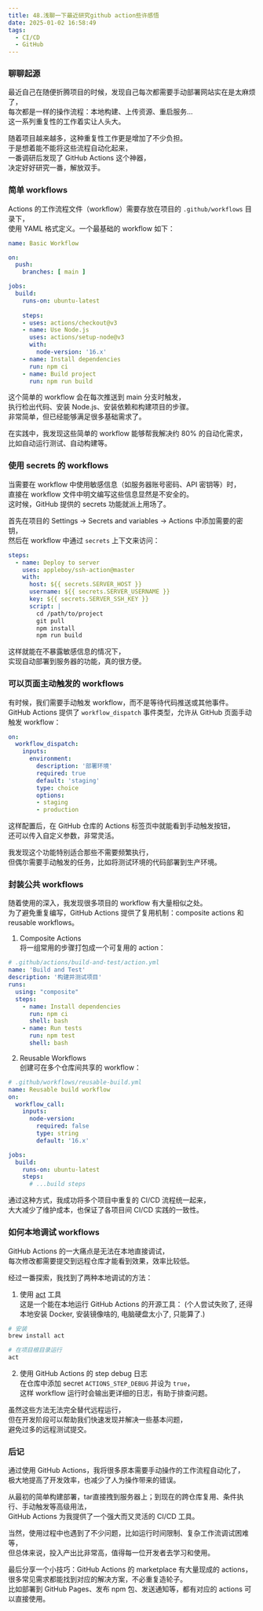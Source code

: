 ```yaml
---
title: 48.浅聊一下最近研究github action些许感悟
date: 2025-01-02 16:58:49
tags:
  - CI/CD
  - GitHub
---
```


### 聊聊起源

最近自己在随便折腾项目的时候，发现自己每次都需要手动部署网站实在是太麻烦了，  
每次都是一样的操作流程：本地构建、上传资源、重启服务...  
这一系列重复性的工作着实让人头大。

随着项目越来越多，这种重复性工作更是增加了不少负担。  
于是想着能不能将这些流程自动化起来，  
一番调研后发现了 GitHub Actions 这个神器，  
决定好好研究一番，解放双手。

<!-- more -->

### 简单 workflows

Actions 的工作流程文件（workflow）需要存放在项目的 `.github/workflows` 目录下，  
使用 YAML 格式定义。一个最基础的 workflow 如下：

```yaml
name: Basic Workflow

on:
  push:
    branches: [ main ]

jobs:
  build:
    runs-on: ubuntu-latest
    
    steps:
    - uses: actions/checkout@v3
    - name: Use Node.js
      uses: actions/setup-node@v3
      with:
        node-version: '16.x'
    - name: Install dependencies
      run: npm ci
    - name: Build project
      run: npm run build
```

这个简单的 workflow 会在每次推送到 main 分支时触发，  
执行检出代码、安装 Node.js、安装依赖和构建项目的步骤。  
非常简单，但已经能够满足很多基础需求了。

在实践中，我发现这些简单的 workflow 能够帮我解决约 80% 的自动化需求，  
比如自动运行测试、自动构建等。

### 使用 secrets 的 workflows

当需要在 workflow 中使用敏感信息（如服务器账号密码、API 密钥等）时，  
直接在 workflow 文件中明文编写这些信息显然是不安全的。  
这时候，GitHub 提供的 secrets 功能就派上用场了。

首先在项目的 Settings -> Secrets and variables -> Actions 中添加需要的密钥，  
然后在 workflow 中通过 `secrets` 上下文来访问：

```yaml
steps:
  - name: Deploy to server
    uses: appleboy/ssh-action@master
    with:
      host: ${{ secrets.SERVER_HOST }}
      username: ${{ secrets.SERVER_USERNAME }}
      key: ${{ secrets.SERVER_SSH_KEY }}
      script: |
        cd /path/to/project
        git pull
        npm install
        npm run build
```

这样就能在不暴露敏感信息的情况下，  
实现自动部署到服务器的功能，真的很方便。

### 可以页面主动触发的 workflows

有时候，我们需要手动触发 workflow，而不是等待代码推送或其他事件。  
GitHub Actions 提供了 `workflow_dispatch` 事件类型，允许从 GitHub 页面手动触发 workflow：

```yaml
on:
  workflow_dispatch:
    inputs:
      environment:
        description: '部署环境'
        required: true
        default: 'staging'
        type: choice
        options:
        - staging
        - production
```

这样配置后，在 GitHub 仓库的 Actions 标签页中就能看到手动触发按钮，  
还可以传入自定义参数，非常灵活。

我发现这个功能特别适合那些不需要频繁执行，  
但偶尔需要手动触发的任务，比如将测试环境的代码部署到生产环境。

### 封装公共 workflows

随着使用的深入，我发现很多项目的 workflow 有大量相似之处。  
为了避免重复编写，GitHub Actions 提供了复用机制：composite actions 和 reusable workflows。

1. Composite Actions  
   将一组常用的步骤打包成一个可复用的 action：

```yaml
# .github/actions/build-and-test/action.yml
name: 'Build and Test'
description: '构建并测试项目'
runs:
  using: "composite"
  steps:
    - name: Install dependencies
      run: npm ci
      shell: bash
    - name: Run tests
      run: npm test
      shell: bash
```

2. Reusable Workflows  
   创建可在多个仓库间共享的 workflow：

```yaml
# .github/workflows/reusable-build.yml
name: Reusable build workflow
on:
  workflow_call:
    inputs:
      node-version:
        required: false
        type: string
        default: '16.x'

jobs:
  build:
    runs-on: ubuntu-latest
    steps:
      # ...build steps
```

通过这种方式，我成功将多个项目中重复的 CI/CD 流程统一起来，  
大大减少了维护成本，也保证了各项目间 CI/CD 实践的一致性。

### 如何本地调试 workflows

GitHub Actions 的一大痛点是无法在本地直接调试，  
每次修改都需要提交到远程仓库才能看到效果，效率比较低。

经过一番探索，我找到了两种本地调试的方法：

1. 使用 [act](https://github.com/nektos/act) 工具  
   这是一个能在本地运行 GitHub Actions 的开源工具：
   (个人尝试失败了, 还得本地安装 Docker, 安装镜像啥的, 电脑硬盘太小了, 只能算了.)

```bash
# 安装
brew install act

# 在项目根目录运行
act
```

2. 使用 GitHub Actions 的 step debug 日志  
   在仓库中添加 secret `ACTIONS_STEP_DEBUG` 并设为 `true`，  
   这样 workflow 运行时会输出更详细的日志，有助于排查问题。

虽然这些方法无法完全替代远程运行，  
但在开发阶段可以帮助我们快速发现并解决一些基本问题，  
避免过多的远程测试提交。

### 后记

通过使用 GitHub Actions，我将很多原本需要手动操作的工作流程自动化了，  
极大地提高了开发效率，也减少了人为操作带来的错误。

从最初的简单构建部署，tar直接拽到服务器上；到现在的跨仓库复用、条件执行、手动触发等高级用法，  
GitHub Actions 为我提供了一个强大而又灵活的 CI/CD 工具。

当然，使用过程中也遇到了不少问题，比如运行时间限制、复杂工作流调试困难等，  
但总体来说，投入产出比非常高，值得每一位开发者去学习和使用。

最后分享一个小技巧：GitHub Actions 的 marketplace 有大量现成的 actions，  
很多常见需求都能找到对应的解决方案，不必重复造轮子。  
比如部署到 GitHub Pages、发布 npm 包、发送通知等，都有对应的 actions 可以直接使用。
